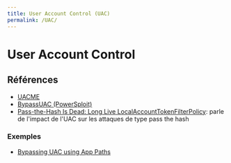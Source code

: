 ```yaml
---
title: User Account Control (UAC)
permalink: /UAC/
---
```


# User Account Control

## Références
- [UACME](https://github.com/hfiref0x/UACME)
- [BypassUAC (PowerSploit)](https://github.com/FuzzySecurity/PowerShell-Suite/tree/master/Bypass-UAC)
- [Pass-the-Hash Is Dead: Long Live LocalAccountTokenFilterPolicy](http://www.harmj0y.net/blog/redteaming/pass-the-hash-is-dead-long-live-localaccounttokenfilterpolicy/): parle de l'impact de l'UAC sur les attaques de type pass the hash

### Exemples
- [Bypassing UAC using App Paths](https://enigma0x3.net/2017/03/14/bypassing-uac-using-app-paths/)
